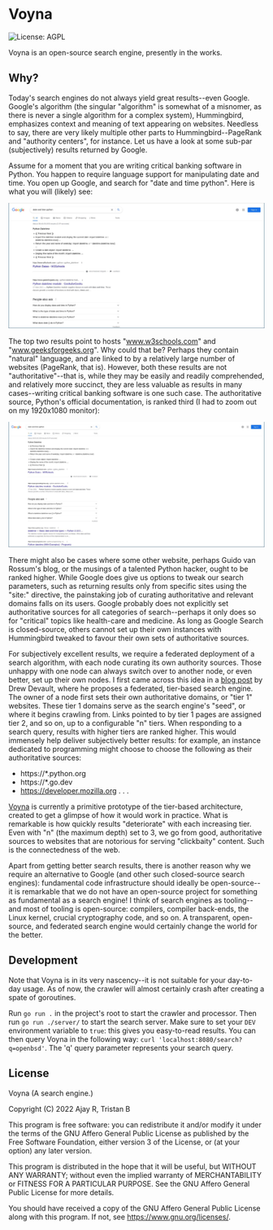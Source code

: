 # Voyna

![License: AGPL](https://img.shields.io/badge/license-AGPL-%233897f0)

Voyna is an open-source search engine, presently in the works.

## Why?

Today's search engines do not always yield great results--even Google. Google's algorithm (the singular "algorithm" is somewhat of a misnomer, as there is never a single algorithm for a complex system), Hummingbird, emphasizes context and meaning of text appearing on websites. Needless to say, there are very likely multiple other parts to Hummingbird--PageRank and "authority centers", for instance. Let us have a look at some sub-par (subjectively) results returned by Google.

Assume for a moment that you are writing critical banking software in Python. You happen to require language support for manipulating date and time. You open up Google, and search for "date and time python". Here is what you will (likely) see:

![google-date-and-time-python](/docs/images/google-date-and-time-python.jpeg)

The top two results point to hosts "www.w3schools.com" and "www.geeksforgeeks.org". Why could that be? Perhaps they contain "natural" language, and are linked to by a relatively large number of websites (PageRank, that is). However, both these results are not "authoritative"--that is, while they may be easily and readily comprehended, and relatively more succinct, they are less valuable as results in many cases--writing critical banking software is one such case.  The authoritative source, Python's official documentation, is ranked third (I had to zoom out on my 1920x1080 monitor):

![google-date-and-time-python-zoomed-out](/docs/images/google-date-and-time-python-zoomed-out.jpeg)

There might also be cases where some other website, perhaps Guido van Rossum's blog, or the musings of a talented Python hacker, ought to be ranked higher. While Google does give us options to tweak our search parameters, such as returning results only from specific sites using the "site:" directive, the painstaking job of curating authoritative and relevant domains falls on its users. Google probably does not explicitly set authoritative sources for all categories of search--perhaps it only does so for "critical" topics like health-care and medicine. As long as Google Search is closed-source, others cannot set up their own instances with Hummingbird tweaked to favour their own sets of authoritative sources.

For subjectively excellent results, we require a federated deployment of a search algorithm, with each node curating its own authority sources. Those unhappy with one node can always switch over to another node, or even better, set up their own nodes. I first came across this idea in a [blog post](https://drewdevault.com/2020/11/17/Better-than-DuckDuckGo.html) by Drew Devault, where he proposes a federated, tier-based search engine. The owner of a node first sets their own authoritative domains, or "tier 1" websites. These tier 1 domains serve as the search engine's "seed", or where it begins crawling from. Links pointed to by tier 1 pages are assigned tier 2, and so on, up to a configurable "n" tiers. When responding to a search query, results with higher tiers are ranked higher. This would immensely help deliver subjectively better results: for example, an instance dedicated to programming might choose to choose the following as their authoritative sources:

* https://*.python.org
* https://*.go.dev
* https://developer.mozilla.org
. . .

[Voyna](https://codeberg.org/voyna/voyna) is currently a primitive prototype of the tier-based architecture, created to get a glimpse of how it would work in practice. What is remarkable is how quickly results "deteriorate" with each increasing tier. Even with "n" (the maximum depth) set to 3, we go from good, authoritative sources to websites that are notorious for serving "clickbaity" content. Such is the connectedness of the web.

Apart from getting better search results, there is another reason why we require an alternative to Google (and other such closed-source search engines): fundamental code infrastructure should ideally be open-source--it is remarkable that we do not have an open-source project for something as fundamental as a search engine! I think of search engines as tooling--and most of tooling is open-source: compilers, compiler back-ends, the Linux kernel, crucial cryptography code, and so on. A transparent, open-source, and federated search engine would certainly change the world for the better.

## Development

Note that Voyna is in its very nascency--it is not suitable for your day-to-day
usage. As of now, the crawler will almost certainly crash after creating a spate
of goroutines.

Run `go run .` in the project's root to start the crawler and processor. Then
run `go run ./server/` to start the search server. Make sure to set your `DEV`
environment variable to `true`: this gives you easy-to-read results. You can
then query Voyna in the following way: `curl 'localhost:8080/search?q=openbsd'`.
The 'q' query parameter represents your search query.

## License

Voyna (A search engine.)

Copyright (C) 2022 Ajay R, Tristan B

This program is free software: you can redistribute it and/or modify it under
the terms of the GNU Affero General Public License as published by the Free
Software Foundation, either version 3 of the License, or (at your option) any
later version.

This program is distributed in the hope that it will be useful, but WITHOUT ANY
WARRANTY; without even the implied warranty of MERCHANTABILITY or FITNESS FOR A
PARTICULAR PURPOSE.  See the GNU Affero General Public License for more details.

You should have received a copy of the GNU Affero General Public License along
with this program.  If not, see <https://www.gnu.org/licenses/>.
